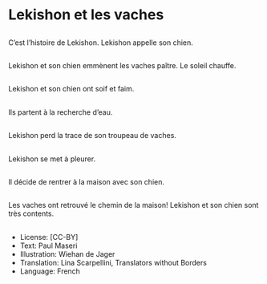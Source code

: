 # Lekishon et les vaches

##
C’est l’histoire de
Lekishon.
Lekishon appelle son
chien.

##
Lekishon et son chien
emmènent les vaches
paître.
Le soleil chauffe.

##
Lekishon et son chien
ont soif et faim.

##
Ils partent à la
recherche d’eau.

##
Lekishon perd la trace
de son troupeau de
vaches.

##
Lekishon se met à
pleurer.

##
Il décide de rentrer à la
maison avec son chien.

##
Les vaches ont retrouvé
le chemin de la maison!
Lekishon et son chien
sont très contents.

##
* License: [CC-BY]
* Text: Paul Maseri
* Illustration: Wiehan de Jager
* Translation: Lina Scarpellini, Translators without Borders
* Language: French
